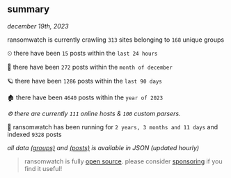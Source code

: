 
## summary
_december 19th, 2023_

ransomwatch is currently crawling `313` sites belonging to `168` unique groups

⏲ there have been `15` posts within the `last 24 hours`

🦈 there have been `272` posts within the `month of december`

🪐 there have been `1286` posts within the `last 90 days`

🏚 there have been `4640` posts within the `year of 2023`

_⚙️ there are currently `111` online hosts & `100` custom parsers._

🦕 ransomwatch has been running for `2 years, 3 months and 11 days` and indexed `9328` posts

_all data  [(groups)](http://ransomwhat.telemetry.ltd/groups) and [(posts)](http://ransomwhat.telemetry.ltd/posts) is available in JSON (updated hourly)_

> ransomwatch is fully [open source](https://github.com/joshhighet/ransomwatch#ransomwatch--). please consider [sponsoring](https://github.com/sponsors/joshhighet) if you find it useful!
